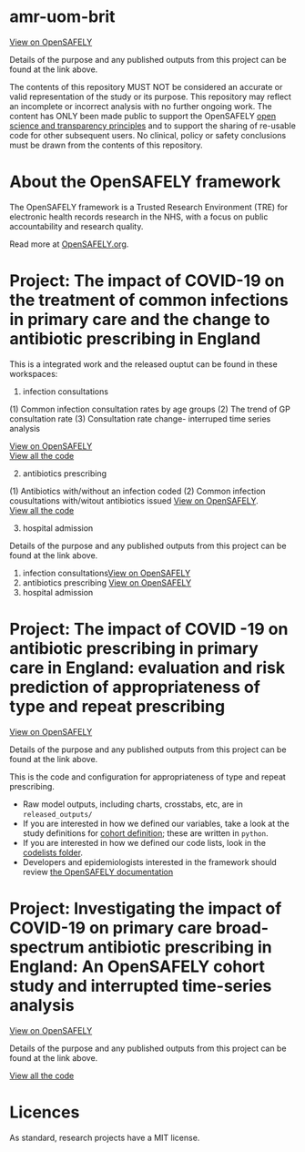 # amr-uom-brit

[View on OpenSAFELY](https://jobs.opensafely.org/university-of-manchester/brit-antibiotic-research/)

Details of the purpose and any published outputs from this project can be found at the link above.

The contents of this repository MUST NOT be considered an accurate or valid representation of the study or its purpose. 
This repository may reflect an incomplete or incorrect analysis with no further ongoing work.
The content has ONLY been made public to support the OpenSAFELY [open science and transparency principles](https://www.opensafely.org/about/#contributing-to-best-practice-around-open-science) and to support the sharing of re-usable code for other subsequent users.
No clinical, policy or safety conclusions must be drawn from the contents of this repository.

# About the OpenSAFELY framework

The OpenSAFELY framework is a Trusted Research Environment (TRE) for electronic
health records research in the NHS, with a focus on public accountability and
research quality.

Read more at [OpenSAFELY.org](https://opensafely.org).

# Project: The impact of COVID-19 on the treatment of common infections in primary care and the change to antibiotic prescribing in England

This is a integrated work and the released ouptut can be found in these workspaces:

1. infection consultations

  (1) Common infection consultation rates by age groups
  (2) The trend of GP consultation rate
  (3) Consultation rate change- interruped time series analysis
  
[View on OpenSAFELY](https://jobs.opensafely.org/university-of-manchester/brit-antibiotic-research/service_eval_work/)   
[View all the code](https://github.com/opensafely/amr-uom-brit)

2. antibiotics prescribing

  (1) Antibiotics with/without an infection coded
  (2) Common infection cousultations with/witout antibiotics issued
[View on OpenSAFELY](https://jobs.opensafely.org/university-of-manchester/brit-antibiotic-research/service_evaluation/).  
[View all the code](https://github.com/opensafely/amr-uom-brit/tree/service_evaluation)

3. hospital admission 

Details of the purpose and any published outputs from this project can be found at the link above.


1. infection consultations[View on OpenSAFELY]()
2. antibiotics prescribing [View on OpenSAFELY](https://jobs.opensafely.org/university-of-manchester/brit-antibiotic-research/service_evaluation/)
3. hospital admission 


# Project: The impact of COVID -19 on antibiotic prescribing in primary care in England: evaluation and risk prediction of appropriateness of type and repeat prescribing

[View on OpenSAFELY](https://jobs.opensafely.org/university-of-manchester/brit-antibiotic-research/service_eval_work/)

Details of the purpose and any published outputs from this project can be found at the link above.


This is the code and configuration for appropriateness of type and repeat prescribing.

* Raw model outputs, including charts, crosstabs, etc, are in `released_outputs/`
* If you are interested in how we defined our variables, take a look at the study definitions for [cohort definition](https://github.com/opensafely/amr-uom-brit/tree/main/analysis); these are written in `python`.
* If you are interested in how we defined our code lists, look in the [codelists folder](https://github.com/opensafely/amr-uom-brit/tree/main/codelists).
* Developers and epidemiologists interested in the framework should review [the OpenSAFELY documentation](https://docs.opensafely.org/)


# Project: Investigating the impact of COVID-19 on primary care broad-spectrum antibiotic prescribing in England: An OpenSAFELY cohort study and interrupted time-series analysis

[View on OpenSAFELY](https://jobs.opensafely.org/university-of-manchester/brit-antibiotic-research/broad-spectrum-its/)

Details of the purpose and any published outputs from this project can be found at the link above.

[View all the code](https://github.com/opensafely/amr-uom-brit/tree/broad_ITS)

# Licences
As standard, research projects have a MIT license. 
